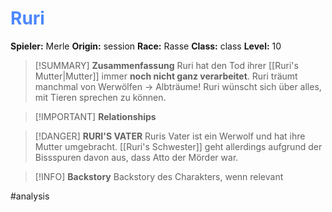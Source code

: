 # <font color = 4d88fd>Ruri</font>

**Spieler:** Merle
**Origin:** session
**Race:** Rasse
**Class:** class
**Level:** 10

>[!SUMMARY] **Zusammenfassung**
>Ruri hat den Tod ihrer [[Ruri's Mutter|Mutter]] immer **noch nicht ganz verarbeitet**. Ruri träumt manchmal von Werwölfen -> Albträume!
>Ruri wünscht sich über alles, mit Tieren sprechen zu können.

>[!IMPORTANT] **Relationships**

>[!DANGER] **RURI'S VATER**
>Ruris Vater ist ein Werwolf und hat ihre Mutter umgebracht. [[Ruri's Schwester]] geht allerdings aufgrund der Bissspuren davon aus, dass Atto der Mörder war.

>[!INFO] **Backstory**
>Backstory des Charakters, wenn relevant

#analysis 
